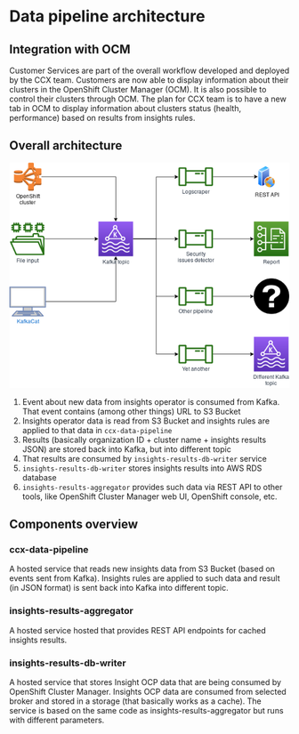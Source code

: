 # Data pipeline architecture

## Integration with OCM

Customer Services are part of the overall workflow developed and deployed by the CCX team. Customers are now able to display information about their clusters in the OpenShift Cluster Manager (OCM). It is also possible to control their clusters through OCM. The plan for CCX team is to have a new tab in OCM to display information about clusters status (health, performance) based on results from insights rules.


## Overall architecture

![architecture](Architecture.png "Overall architecture")

1. Event about new data from insights operator is consumed from Kafka. That event contains (among other things) URL to S3 Bucket
1. Insights operator data is read from S3 Bucket and insights rules are applied to that data in `ccx-data-pipeline`
1. Results (basically organization ID + cluster name + insights results JSON) are stored back into Kafka, but into different topic
1. That results are consumed by `insights-results-db-writer` service 
1. `insights-results-db-writer` stores insights results into AWS RDS database
1. `insights-results-aggregator` provides such data via REST API to other tools, like OpenShift Cluster Manager web UI, OpenShift console, etc.

## Components overview

### ccx-data-pipeline

A hosted service that reads new insights data from S3 Bucket (based on events sent from Kafka).
Insights rules are applied to such data and result (in JSON format) is sent back into Kafka into different topic.

### insights-results-aggregator

A hosted service hosted that provides REST API endpoints for cached insights results.

### insights-results-db-writer

A hosted service that stores Insight OCP data that are being consumed by OpenShift Cluster Manager.
Insights OCP data are consumed from selected broker and stored in a storage (that basically works as a cache). The service is
based on the same code as insights-results-aggregator but runs with different parameters.
